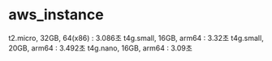 # aws_instance

t2.micro, 32GB, 64(x86) : 3.086초 
t4g.small, 16GB, arm64 : 3.32초 
t4g.small, 20GB, arm64 : 3.492초
t4g.nano, 16GB, arm64 : 3.09초 
